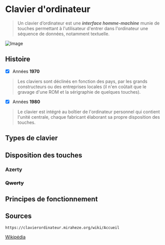# Clavier d'ordinateur

> Un clavier d’ordinateur est une **_interface homme-machine_** munie de touches permettant à l'utilisateur d'entrer dans l'ordinateur une séquence de données, notamment textuelle.

![Image](https://www.google.com/imgres?imgurl=https%3A%2F%2Fupload.wikimedia.org%2Fwikipedia%2Fcommons%2Fthumb%2F2%2F2c%2FClavier.jpeg%2F1200px-Clavier.jpeg&tbnid=F9rIhURYiogQjM&vet=12ahUKEwiuwM6xlN-BAxVgvicCHfxhDl8QMygAegQIARAw..i&imgrefurl=https%3A%2F%2Ffr.wikiversity.org%2Fwiki%2FFichier%3AClavier.jpeg&docid=2Cu8gzckwg-QgM&w=1200&h=449&q=clavier%20.jpeg&client=firefox-b-d&ved=2ahUKEwiuwM6xlN-BAxVgvicCHfxhDl8QMygAegQIARAw)

## Histoire

- [X] Années **1970**

> Les claviers sont déclinés en fonction des pays, par les grands constructeurs ou des entreprises locales (il n'en coûtait que le gravage d'une ROM et la sérigraphie de quelques touches).

- [X] Années **1980**

> Le clavier est intégré au boîtier de l'ordinateur personnel qui contient l'unité centrale, chaque fabricant élaborant sa propre disposition des touches. 

## Types de clavier

## Disposition des touches

### Azerty
### ~~Qwerty~~

## Principes de fonctionnement

## Sources

``` https://clavierordinateur.miraheze.org/wiki/Accueil ```

[Wikipédia](https://fr.wikipedia.org/wiki/Clavier_d%27ordinateur)
